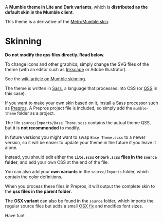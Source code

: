 A **Mumble theme in Lite and Dark variants**, which is **distributed as the default skin in the Mumble client**.

This theme is a derivative of the [MetroMumble skin](https://github.com/xPoke/MetroMumble).

# Skinning

**Do not modify the qss files directly. Read below.**

To change icons and other graphics, simply change the SVG files of the theme (with an editor such as [Inkscape](https://inkscape.org/en/) or Adobe Illustrator).

See the [wiki article on Mumble skinning](https://wiki.mumble.info/wiki/Skinning).

The theme is written in [Sass](https://en.wikipedia.org/wiki/Sass_%28stylesheet_language%29), a language that processes into CSS (or [QSS](http://doc.qt.io/qt-4.8/stylesheet.html) in this case).

If you want to make your own skin based on it, install a Sass processor such as [Prepros](http://alphapixels.com/prepros/). A Prepros project file is included, so simply add the `mumble-theme` folder as a project.

The file `source/Imports/Base Theme.scss` contains the actual theme QSS, but it is **not recommended** to modify.

In future versions you might want to swap `Base Theme.scss` to a newer version, so it will be easier to update your theme in the future if you leave it alone. 

Instead, you should edit either the **`Lite.scss` or `Dark.scss` files in the `source` folder**, and add your own CSS at the end of the file.

You can also add your **own variants** in the `source/Imports` folder, which contain the color definitions.

When you process these files in Prepros, it will output the complete skin to the **qss files in the parent folder**.

The **OSX variant** can also be found in the `source` folder, which imports the regular source files but adds a small [OSX fix](https://github.com/xPoke/MetroMumble/issues/4) and modifies font sizes.

Have fun!
